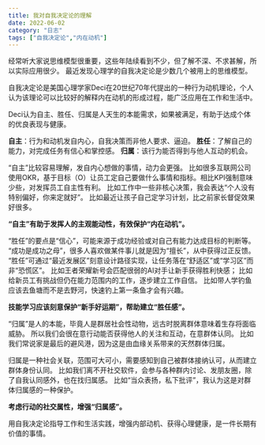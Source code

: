 ```yaml
---
title: 我对自我决定论的理解
date: 2022-06-02
category: "日志"
tags: ["自我决定论","内在动机"]
---
```

经常听大家说思维模型很重要，这些年陆续看到不少，但了解不深、不求甚解，所以实际应用很少。
最近发现心理学的自我决定论是少数几个被用上的思维模型。

自我决定论是美国心理学家Deci在20世纪70年代提出的一种行为动机理论，个人认为该理论可以比较好的解释内在动机的形成过程，能广泛应用在工作和生活中。

Deci认为自主、胜任、归属是人天生的本能需求，如果被满足，有助于达成个体的优良表现与健康。

**自主**：行为和动机发自内心，自我决策而非他人要求、逼迫。
**胜任**：了解自己的能力，对完成任务有信心和掌控感。
**归属**：该行为能否得到与他人互动的机会。

“自主”比较容易理解，发自内心想做的事情，动力会更强。
比如很多互联网公司使用OKR，基于目标（O）让员工定自己要做什么事情和指标。相比KPI强制意味少些，对发挥员工自主性有利。
比如工作中一些非核心决策，我会表达“个人没有特别偏好，你来定就好”。
比如最近让孩子自己定学习计划，比之前家长督促效果好很多。

**“自主”有助于发挥人的主观能动性，有效保护“内在动机”。**

“胜任”的要点是“信心”，可能来源于成功经验或对自己有能力达成目标的判断等。
“成功是成功之母”，很多人喜欢做某件事儿就是因为“擅长”，从中获得过正反馈。
“胜任”可通过“最近发展区”刻意设计路径实现，让任务落在“舒适区”或“学习区”而非“恐慌区”。
比如王者荣耀新号会匹配很弱的AI对手让新手获得胜利快感；
比如给新员工有挑战但仍在能力范围内的工作，逐步建立工作自信。
比如带人学钓鱼应该去鱼塘而不是去野河，快速钓上第一条鱼才会有兴趣。

**技能学习应该刻意保护“新手好运期”，帮助建立“胜任感”。**

“归属”是人的本能，毕竟人是群居社会性动物，远古时脱离群体意味着生存将面临威胁。
所以我们会很在意行动能否获得他人的关注和互动，在意群体认同。
比如我们常说家是最后的避风港，因为这是由血缘关系带来的天然群体归属。

归属是一种社会关联，范围可大可小，需要感知到自己被群体接纳认可，从而建立群体身份认同。
比如我们离不开社交软件，会参与各种群内讨论、发朋友圈，除了自我认同感外，也在找归属感。
比如“当众表扬，私下批评”，我认为这是对群体归属感的一种保护。

**考虑行动的社交属性，增强“归属感”。**

用自我决定论指导工作和生活实践，增强内部动机、获得心理健康，是一件长期有价值的事情。




